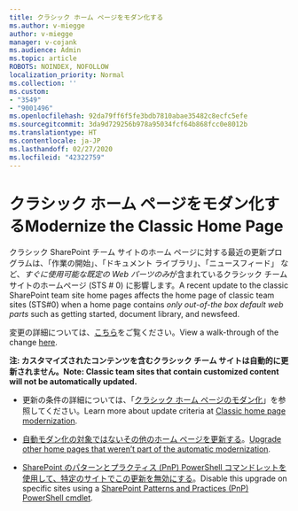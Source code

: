 ```yaml
---
title: クラシック ホーム ページをモダン化する
ms.author: v-miegge
author: v-miegge
manager: v-cojank
ms.audience: Admin
ms.topic: article
ROBOTS: NOINDEX, NOFOLLOW
localization_priority: Normal
ms.collection: ''
ms.custom:
- "3549"
- "9001496"
ms.openlocfilehash: 92da79ff6f5fe3bdb7810abae35482c8ecfc5efe
ms.sourcegitcommit: 3da9d729256b978a95034fcf64b868fcc0e8012b
ms.translationtype: HT
ms.contentlocale: ja-JP
ms.lasthandoff: 02/27/2020
ms.locfileid: "42322759"
---
```

# <a name="modernize-the-classic-home-page"></a><span data-ttu-id="751b3-102">クラシック ホーム ページをモダン化する</span><span class="sxs-lookup"><span data-stu-id="751b3-102">Modernize the Classic Home Page</span></span>

<span data-ttu-id="751b3-103">クラシック SharePoint チーム サイトのホーム ページに対する最近の更新プログラムは、「作業の開始」、「ドキュメント ライブラリ」、「ニュースフィード」 など、*すぐに使用可能な既定の Web パーツのみ*が含まれているクラシック チーム サイトのホームページ (STS # 0) に影響します。</span><span class="sxs-lookup"><span data-stu-id="751b3-103">A recent update to the classic SharePoint team site home pages affects the home page of classic team sites (STS#0) when a home page contains *only out-of-the box default web parts* such as getting started, document library, and newsfeed.</span></span>

<span data-ttu-id="751b3-104">変更の詳細については、[こちら](https://docs.microsoft.com/ja-JP/sharepoint/sharepointonline/media/homepage-upgrade-gif.gif)をご覧ください。</span><span class="sxs-lookup"><span data-stu-id="751b3-104">View a walk-through of the change [here](https://docs.microsoft.com/ja-JP/sharepoint/sharepointonline/media/homepage-upgrade-gif.gif).</span></span> 

<span data-ttu-id="751b3-105">**注: カスタマイズされたコンテンツを含むクラシック チーム サイトは自動的に更新されません。**</span><span class="sxs-lookup"><span data-stu-id="751b3-105">**Note: Classic team sites that contain customized content will not be automatically updated.**</span></span>

* <span data-ttu-id="751b3-106">更新の条件の詳細については、「[クラシック ホーム ページのモダン化](https://docs.microsoft.com/sharepoint/disable-auto-modernization-classic-home-pages#why-update-classic-team-site-home-pages-to-modern)」を参照してください。</span><span class="sxs-lookup"><span data-stu-id="751b3-106">Learn more about update criteria at [Classic home page modernization](https://docs.microsoft.com/sharepoint/disable-auto-modernization-classic-home-pages#why-update-classic-team-site-home-pages-to-modern).</span></span>

* <span data-ttu-id="751b3-107">[自動モダン化の対象ではないその他のホーム ページを更新する](https://docs.microsoft.com/sharepoint/dev/transform/modernize-userinterface-site-pages)。</span><span class="sxs-lookup"><span data-stu-id="751b3-107">[Upgrade other home pages that weren’t part of the automatic modernization](https://docs.microsoft.com/sharepoint/dev/transform/modernize-userinterface-site-pages).</span></span>

* <span data-ttu-id="751b3-108">[SharePoint のパターンとプラクティス (PnP) PowerShell コマンドレットを使用して、特定のサイトでこの更新を無効にする](https://docs.microsoft.com/powershell/sharepoint/sharepoint-pnp/sharepoint-pnp-cmdlets)。</span><span class="sxs-lookup"><span data-stu-id="751b3-108">Disable this upgrade on specific sites using a [SharePoint Patterns and Practices (PnP) PowerShell cmdlet](https://docs.microsoft.com/powershell/sharepoint/sharepoint-pnp/sharepoint-pnp-cmdlets).</span></span>
